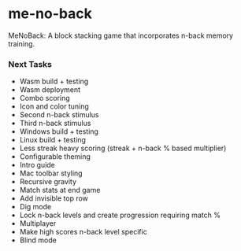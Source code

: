 # me-no-back
MeNoBack: A block stacking game that incorporates n-back memory training.


### Next Tasks
- Wasm build + testing
- Wasm deployment
- Combo scoring
- Icon and color tuning
- Second n-back stimulus
- Third n-back stimulus
- Windows build + testing
- Linux build + testing
- Less streak heavy scoring (streak + n-back % based multiplier)
- Configurable theming
- Intro guide
- Mac toolbar styling
- Recursive gravity
- Match stats at end game
- Add invisible top row
- Dig mode
- Lock n-back levels and create progression requiring match %
- Multiplayer
- Make high scores n-back level specific
- Blind mode